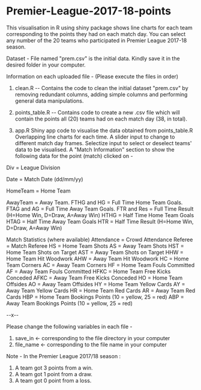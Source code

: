 # Premier-League-2017-18-points
This visualisation in R using shiny package shows line charts for each team corresponding to the points they had on each match day.
You can select any number of the 20 teams who participated in Premier League 2017-18 season.

Dataset -
File named "prem.csv" is the initial data.
Kindly save it in the desired folder in your computer.

Information on each uploaded file -
(Please execute the files in order)

1. clean.R --
Contains the code to clean the initial dataset "prem.csv" by removing redundant columns, adding simple columns and performing general data manipulations.

2. points_table.R --
Contains code to create a new .csv file which will contain the points all (20) teams had on each match day (38, in total).

3. app.R
Shiny app code to visualise the data obtained from points_table.R
Overlapping line charts for each time.
A slider input to change to different match day frames.
Selectize input to select or deselect teams' data to be visualised.
A "Match Information" section to show the following data for the point (match) clicked on -

Div = League Division

Date = Match Date (dd/mm/yy)

HomeTeam = Home Team

AwayTeam = Away Team.
FTHG and HG = Full Time Home Team Goals.
FTAG and AG = Full Time Away Team Goals.
FTR and Res = Full Time Result (H=Home Win, D=Draw, A=Away Win)
HTHG = Half Time Home Team Goals
HTAG = Half Time Away Team Goals
HTR = Half Time Result (H=Home Win, D=Draw, A=Away Win)

Match Statistics (where available)
Attendance = Crowd Attendance
Referee = Match Referee
HS = Home Team Shots
AS = Away Team Shots
HST = Home Team Shots on Target
AST = Away Team Shots on Target
HHW = Home Team Hit Woodwork
AHW = Away Team Hit Woodwork
HC = Home Team Corners
AC = Away Team Corners
HF = Home Team Fouls Committed
AF = Away Team Fouls Committed
HFKC = Home Team Free Kicks Conceded
AFKC = Away Team Free Kicks Conceded
HO = Home Team Offsides
AO = Away Team Offsides
HY = Home Team Yellow Cards
AY = Away Team Yellow Cards
HR = Home Team Red Cards
AR = Away Team Red Cards
HBP = Home Team Bookings Points (10 = yellow, 25 = red)
ABP = Away Team Bookings Points (10 = yellow, 25 = red)

--x--

Please change the following variables in each file -
1. save_in <-  corresponding to the file directory in your computer
2. file_name <- corresponding to the file name in your computer

Note - 
In the Premier League 2017/18 season :
1. A team got 3 points from a win.
2. A team got 1 point from a draw.
3. A team got 0 point from a loss.
